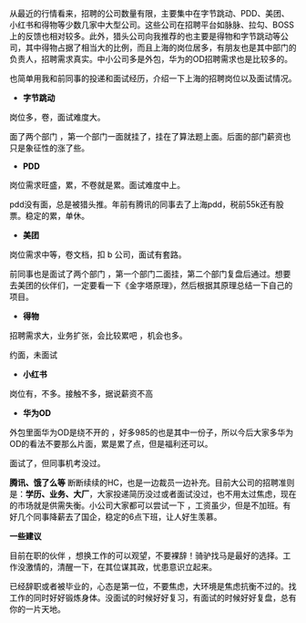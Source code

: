<font style="color:rgb(0, 0, 0);">从最近的行情看来，招聘的公司数量有限，主要集中在字节跳动、PDD、美团、小红书和得物等少数几家中大型公司。这些公司在招聘平台如脉脉、拉勾、BOSS上的反馈也相对较多。此外，猎头公司向我推荐的也主要是得物和字节跳动等公司，其中得物占据了相当大的比例，而且上海的岗位居多，有朋友也是其中部门的负责人，招聘需求真实。中小公司多是外包，华为的OD招聘需求也是比较多的。</font>

<font style="color:rgb(0, 0, 0);">也简单用我和前同事的投递和面试经历，介绍一下上海的招聘</font><font style="color:rgb(0, 0, 0);">岗位</font><font style="color:rgb(0, 0, 0);">以及</font><font style="color:rgb(0, 0, 0);">面试</font><font style="color:rgb(0, 0, 0);">情况。</font>

+ **<font style="color:rgb(0, 0, 0);">字节跳动</font>**

<font style="color:rgb(0, 0, 0);">岗位多，卷，面试难度大。</font>

<font style="color:rgb(0, 0, 0);">面了两个部门 ，第一个部门一面就挂了，挂在了算法题上面。后面的部门薪资也只是象征性的涨了些。</font>

+ **<font style="color:rgb(0, 0, 0);">PDD</font>**

<font style="color:rgb(0, 0, 0);">岗位需求旺盛，累，不卷就是累。面试难度中上。</font>

<font style="color:rgb(0, 0, 0);">pdd没有面，总是被猎头推。年前有腾讯的同事去了上海pdd，税前55k还有股票。稳定的累，单休。</font>

+ **<font style="color:rgb(0, 0, 0);">美团</font>**

<font style="color:rgb(0, 0, 0);">岗位需求中等，卷文档，扣 b 公司，面试有套路。</font>

<font style="color:rgb(0, 0, 0);">前同事也是面试了两个部门 ，第一个部门二面挂，第二个部门复盘后通过。想要去美团的伙伴们，一定要看一下《金字塔原理》，然后根据其原理总结一下自己的项目。</font>

+ **<font style="color:rgb(0, 0, 0);">得物</font>**

<font style="color:rgb(0, 0, 0);">招聘需求大，业务扩张，会比较累吧 ，机会也多。</font>

<font style="color:rgb(0, 0, 0);">约面，未面试</font>

+ **<font style="color:rgb(0, 0, 0);">小红书</font>**

<font style="color:rgb(0, 0, 0);">岗位有，不多。接触不多，据说薪资不高</font>

+ **<font style="color:rgb(0, 0, 0);">华为OD</font>**

<font style="color:rgb(0, 0, 0);">外包里面华为OD是绕不开的 ，好多985的也是其中一份子，所以今后大家多华为OD的看法不要那么片面，累是累了点，但是福利还可以。</font>

<font style="color:rgb(0, 0, 0);">面试了，但同事机考没过。</font>

**<font style="color:rgb(0, 0, 0);">腾讯、饿了么等</font>**<font style="color:rgb(0, 0, 0);"> </font><font style="color:rgb(0, 0, 0);">断断续续的HC，也是一边裁员一边补充。目前大公司的招聘准则是：</font>**<font style="color:rgb(0, 0, 0);">学历、业务、大厂</font>**<font style="color:rgb(0, 0, 0);">，大家投递简历没过或者面试没过，也不用太过焦虑，现在的市场就是供需失衡。小公司大家都可以尝试一下 ，工资虽少，但是不加班。有好几个同事降薪去了国企，稳定的6点下班，让人好生羡慕。</font>

**<font style="color:rgb(0, 0, 0);">一些建议</font>**

<font style="color:rgb(0, 0, 0);">目前在职的伙伴 ，想换工作的可以观望，不要裸辞！骑驴找马是最好的选择。工作没激情的，清醒一下，在其位谋其政，忧患意识立起来。</font>

<font style="color:rgb(0, 0, 0);">已经辞职或者被毕业的，心态是第一位，不要焦虑，大环境是焦虑抗衡不过的。找工作的同时好好锻炼身体。没面试的时候好好复习，有面试的时候好好复盘，总有你的一片天地。</font>


